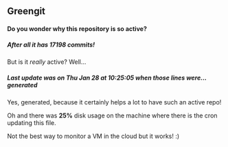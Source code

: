 ## Greengit

#### Do you wonder why this repository is so active?

##### After all it has 17198 commits!

But is it *really* active? Well...

##### Last update was on Thu Jan 28 at 10:25:05 when those lines were... generated

Yes, generated, because it certainly helps a lot to have such an active repo!

Oh and there was **25%** disk usage on the machine
where there is the cron updating this file.

Not the best way to monitor a VM in the cloud but it works! :)
